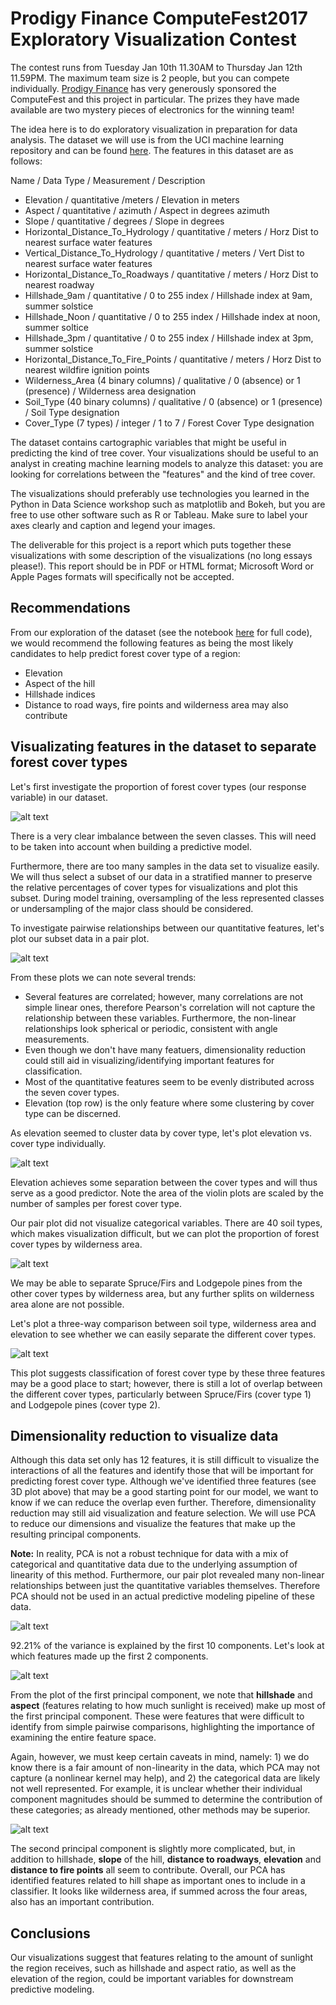 # Prodigy Finance ComputeFest2017 Exploratory Visualization Contest

The contest runs from Tuesday Jan 10th 11.30AM to Thursday Jan 12th 11.59PM. The maximum team size is 2 people, but you can compete individually.
[Prodigy Finance](https://prodigyfinance.com/) has very generously sponsored the ComputeFest and this project in particular. The prizes they have made available are two mystery pieces of electronics for the winning team!

The idea here is to do exploratory visualization in preparation for data analysis. The dataset we will use is from the UCI machine learning repository and can be found [here](https://archive.ics.uci.edu/ml/datasets/Covertype). The features in this dataset are as follows:

Name / Data Type / Measurement / Description 

* Elevation / quantitative /meters / Elevation in meters 
* Aspect / quantitative / azimuth / Aspect in degrees azimuth 
* Slope / quantitative / degrees / Slope in degrees 
* Horizontal_Distance_To_Hydrology / quantitative / meters / Horz Dist to nearest surface water features 
* Vertical_Distance_To_Hydrology / quantitative / meters / Vert Dist to nearest surface water features 
* Horizontal_Distance_To_Roadways / quantitative / meters / Horz Dist to nearest roadway 
* Hillshade_9am / quantitative / 0 to 255 index / Hillshade index at 9am, summer solstice 
* Hillshade_Noon / quantitative / 0 to 255 index / Hillshade index at noon, summer soltice 
* Hillshade_3pm / quantitative / 0 to 255 index / Hillshade index at 3pm, summer solstice 
* Horizontal_Distance_To_Fire_Points / quantitative / meters / Horz Dist to nearest wildfire ignition points 
* Wilderness_Area (4 binary columns) / qualitative / 0 (absence) or 1 (presence) / Wilderness area designation 
* Soil_Type (40 binary columns) / qualitative / 0 (absence) or 1 (presence) / Soil Type designation 
* Cover_Type (7 types) / integer / 1 to 7 / Forest Cover Type designation

The dataset contains cartographic variables that might be useful in predicting the kind of tree cover. Your visualizations should be useful to an analyst in creating machine learning models to analyze this dataset: you are looking for correlations between the "features" and the kind of tree cover.

The visualizations should preferably use technologies you learned in the Python in Data Science workshop such as matplotlib and Bokeh, but you are free to use other software such as R or Tableau. Make sure to label your axes clearly and caption and legend your images.

The deliverable for this project is a report which puts together these visualizations with some description of the visualizations (no long essays please!). This report should be in PDF or HTML format; Microsoft Word or Apple Pages formats will specifically not be accepted.

## Recommendations

From our exploration of the dataset (see the notebook [here](cov_type.ipynb) for full code), we would recommend the following features as being the most likely candidates to help predict forest cover type of a region:
* Elevation
* Aspect of the hill
* Hillshade indices 
* Distance to road ways, fire points and wilderness area may also contribute

## Visualizating features in the dataset to separate forest cover types
Let's first investigate the proportion of forest cover types (our response variable) in our dataset.

![alt text](images/proportion-covertype.png)

There is a very clear imbalance between the seven classes. This will need to be taken into account when building a predictive model. 

Furthermore, there are too many samples in the data set to visualize easily. We will thus select a subset of our data in a stratified manner to preserve the relative percentages of cover types for visualizations and plot this subset. During model training, oversampling of the less represented classes or undersampling of the major class should be considered.

To investigate pairwise relationships between our quantitative features, let's plot our subset data in a pair plot.

![alt text](images/pairplot.png)

From these plots we can note several trends:
* Several features are correlated; however, many correlations are not simple linear ones, therefore Pearson's correlation will not capture the relationship between these variables. Furthermore, the non-linear relationships look spherical or periodic, consistent with angle measurements.
* Even though we don't have many featuers, dimensionality reduction could still aid in visualizing/identifying important features for classification.
* Most of the quantitative features seem to be evenly distributed across the seven cover types.
* Elevation (top row) is the only feature where some clustering by cover type can be discerned.

As elevation seemed to cluster data by cover type, let's plot elevation vs. cover type individually.

![alt text](images/elevation.png)

Elevation achieves some separation between the cover types and will thus serve as a good predictor. Note the area of the violin plots are scaled by the number of samples per forest cover type.

Our pair plot did not visualize categorical variables. There are 40 soil types, which makes visualization difficult, but we can plot the proportion of forest cover types by wilderness area.

![alt text](images/area.png)

We may be able to separate Spruce/Firs and Lodgepole pines from the other cover types by wilderness area, but any further splits on wilderness area alone are not possible.

Let's plot a three-way comparison between soil type, wilderness area and elevation to see whether we can easily separate the different cover types.

![alt text](images/3d.png)

This plot suggests classification of forest cover type by these three features may be a good place to start; however, there is still a lot of overlap between the different cover types, particularly between Spruce/Firs (cover type 1) and Lodgepole pines (cover type 2).

## Dimensionality reduction to visualize data

Although this data set only has 12 features, it is still difficult to visualize the interactions of all the features and identify those that will be important for predicting forest cover type. Although we've identified three features (see 3D plot above) that may be a good starting point for our model, we want to know if we can reduce the overlap even further. Therefore, dimensionality reduction may still aid visualization and feature selection. We will use PCA to reduce our dimensions and visualize the features that make up the resulting principal components.

**Note:** In reality, PCA is not a robust technique for data with a mix of categorical and quantitative data due to the underlying assumption of linearity of this method. Furthermore, our pair plot revealed many non-linear relationships between just the quantitative variables themselves. Therefore PCA should not be used in an actual predictive modeling pipeline of these data.

![alt text](images/pca.png)

92.21% of the variance is explained by the first 10 components. Let's look at which features made up the first 2 components.

![alt text](images/first-componenet.png)

From the plot of the first principal component, we note that **hillshade** and **aspect** (features relating to how much sunlight is received) make up most of the first principal component. These were features that were difficult to identify from simple pairwise comparisons, highlighting the importance of examining the entire feature space. 

Again, however, we must keep certain caveats in mind, namely: 1) we do know there is a fair amount of non-linearity in the data, which PCA may not capture (a nonlinear kernel may help), and 2) the categorical data are likely not well represented. For example, it is unclear whether their individual component magnitudes should be summed to determine the contribution of these categories; as already mentioned, other methods may be superior.

![alt text](images/first-componenet.png)

The second principal component is slightly more complicated, but, in addition to hillshade, **slope** of the hill, **distance to roadways**, **elevation** and **distance to fire points** all seem to contribute. Overall, our PCA has identified features related to hill shape as important ones to include in a classifier. It looks like wilderness area, if summed across the four areas, also has an important contribution.

## Conclusions

Our visualizations suggest that features relating to the amount of sunlight the region receives, such as hillshade and aspect ratio, as well as the elevation of the region, could be important variables for downstream predictive modeling.
